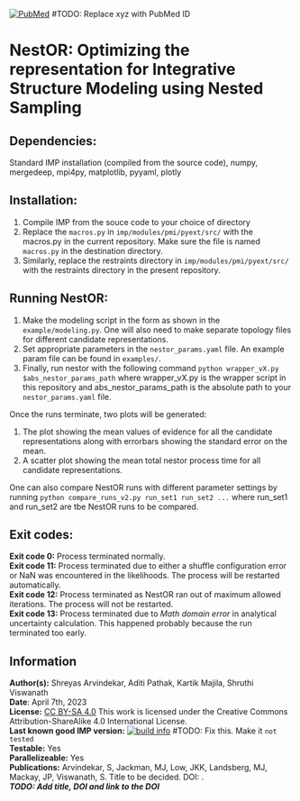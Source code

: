 [![PubMed](https://salilab.org/imp-systems/static/images/pubmed.png)](https://pubmed.ncbi.nlm.nih.gov/xyz/)     #TODO: Replace xyz with PubMed ID


# **NestOR: Optimizing the representation for Integrative Structure Modeling using Nested Sampling**


## **Dependencies:**  
Standard IMP installation (compiled from the source code), numpy, mergedeep, mpi4py, matplotlib, pyyaml, plotly


## **Installation:**
1. Compile IMP from the souce code to your choice of directory
2. Replace the `macros.py` in `imp/modules/pmi/pyext/src/` with the macros.py in the current repository. Make sure the file is named `macros.py` in the destination directory. 
3. Similarly, replace the restraints directory in `imp/modules/pmi/pyext/src/` with the restraints directory in the present repository.


## **Running NestOR:**
1. Make the modeling script in the form as shown in the `example/modeling.py`. One will also need to make separate topology files for different candidate representations.
2. Set appropriate parameters in the `nestor_params.yaml` file. An example param file can be found in `examples/`.
3. Finally, run nestor with the following command `python wrapper_vX.py $abs_nestor_params_path` where wrapper_vX.py is the wrapper script in this repository and abs_nestor_params_path is the absolute path to your `nestor_params.yaml` file.

Once the runs terminate, two plots will be generated: 
1. The plot showing the mean values of evidence for all the candidate representations along with errorbars showing the standard error on the mean.
2. A scatter plot showing the mean total nestor process time for all candidate representations.  

One can also compare NestOR runs with different parameter settings by running `python compare_runs_v2.py run_set1 run_set2 ...` where run_set1 and run_set2 are tbe NestOR runs to be compared.


## **Exit codes:**
**Exit code 0:** Process terminated normally.  
**Exit code 11:** Process terminated due to either a shuffle configuration error or NaN was encountered in the likelihoods. The process will be restarted automatically.  
**Exit code 12:** Process terminated as NestOR ran out of maximum allowed iterations. The process will not be restarted.  
**Exit code 13:** Process terminated due to *Math domain error* in analytical uncertainty calculation. This happened probably because the run terminated too early.   


## **Information**
**Author(s):** Shreyas Arvindekar, Aditi Pathak, Kartik Majila, Shruthi Viswanath  
**Date**: April 7th, 2023  
**License:** [CC BY-SA 4.0](https://creativecommons.org/licenses/by-sa/4.0/)
This work is licensed under the Creative Commons Attribution-ShareAlike 4.0
International License.  
**Last known good IMP version:** [![build info](https://integrativemodeling.org/systems/41/badge.svg?branch=main)](https://integrativemodeling.org/systems/)    #TODO: Fix this. Make it `not tested`   
**Testable:** Yes  
**Parallelizeable:** Yes  
**Publications:**  Arvindekar, S, Jackman, MJ, Low, JKK, Landsberg, MJ, Mackay, JP, Viswanath, S. Title to be decided. DOI: [](https://doi.org/).     
**_TODO: Add title, DOI and link to the DOI_**